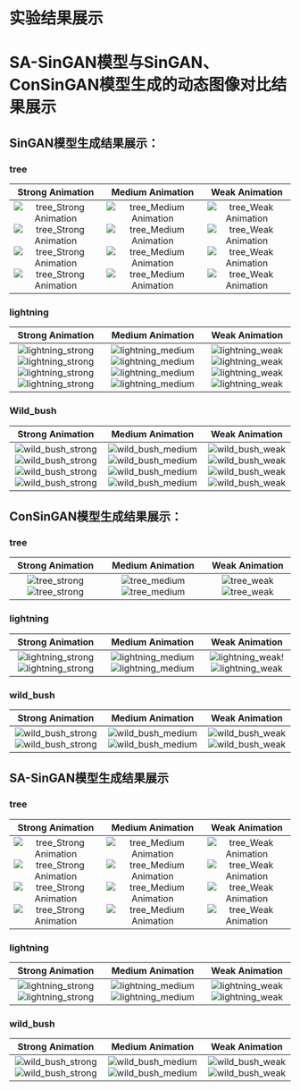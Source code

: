 # 实验结果展示
# SA-SinGAN模型与SinGAN、ConSinGAN模型生成的动态图像对比结果展示
## SinGAN模型生成结果展示：
### tree

Strong Animation          |  Medium Animation          |  Weak Animation
:-------------------------:|:-------------------------:|:-------------------------:
![tree_Strong Animation](https://user-images.githubusercontent.com/68259434/112775071-5615be80-906e-11eb-96c6-9519450d9144.gif) ![tree_Strong Animation](https://user-images.githubusercontent.com/68259434/112775072-58781880-906e-11eb-9ac6-a2e467695d0f.gif) ![tree_Strong Animation](https://user-images.githubusercontent.com/68259434/112775077-5a41dc00-906e-11eb-9364-9866f152f575.gif) ![tree_Strong Animation](https://user-images.githubusercontent.com/68259434/112775079-5c0b9f80-906e-11eb-872c-c8b8b1d317d9.gif) |  ![tree_Medium Animation](https://user-images.githubusercontent.com/68259434/112775098-6a59bb80-906e-11eb-9b36-63983694d7d4.gif) ![tree_Medium Animation](https://user-images.githubusercontent.com/68259434/112775099-6cbc1580-906e-11eb-969a-e36ca028d0c7.gif) ![tree_Medium Animation](https://user-images.githubusercontent.com/68259434/112775104-704f9c80-906e-11eb-9308-d125fb486c6c.gif) ![tree_Medium Animation](https://user-images.githubusercontent.com/68259434/112775106-72196000-906e-11eb-8520-7faad4a67b50.gif) |  ![tree_Weak Animation](https://user-images.githubusercontent.com/68259434/112774669-ed7a1200-906c-11eb-9d1a-9dd13e436fa1.gif) ![tree_Weak Animation](https://user-images.githubusercontent.com/68259434/112774675-efdc6c00-906c-11eb-8cf0-fa9ed4475754.gif) ![tree_Weak Animation](https://user-images.githubusercontent.com/68259434/112774705-08e51d00-906d-11eb-9393-0dba41eae0fa.gif) ![tree_Weak Animation](https://user-images.githubusercontent.com/68259434/112774713-0c78a400-906d-11eb-9eb2-da8b10038fee.gif)

### lightning

Strong Animation          |  Medium Animation          |  Weak Animation
:-------------------------:|:-------------------------:|:-------------------------:
![lightning_strong](https://user-images.githubusercontent.com/68259434/112837978-1e8b2e80-90cf-11eb-987d-0621006bfab8.gif)![lightning_strong](https://user-images.githubusercontent.com/68259434/112838174-5abe8f00-90cf-11eb-8b65-b00cfc7f198f.gif)![lightning_strong](https://user-images.githubusercontent.com/68259434/112838324-8477b600-90cf-11eb-95b0-5c8e9a13e57b.gif)![lightning_strong](https://user-images.githubusercontent.com/68259434/112838483-b1c46400-90cf-11eb-920a-f159b9ff3846.gif) |  ![lightning_medium](https://user-images.githubusercontent.com/68259434/112839244-8aba6200-90d0-11eb-93a6-47f5b2a7c013.gif)![lightning_medium](https://user-images.githubusercontent.com/68259434/112839289-986fe780-90d0-11eb-8df2-13d12f1575f7.gif)![lightning_medium](https://user-images.githubusercontent.com/68259434/112839414-c48b6880-90d0-11eb-8d60-ba1d10044e94.gif)![lightning_medium](https://user-images.githubusercontent.com/68259434/112839460-d0772a80-90d0-11eb-93b0-8874fd261857.gif) |  ![lightning_weak](https://user-images.githubusercontent.com/68259434/112839521-e4bb2780-90d0-11eb-89c7-bb44131e0541.gif)![lightning_weak](https://user-images.githubusercontent.com/68259434/112839812-2f3ca400-90d1-11eb-9257-043fb376a3f6.gif)![lightning_weak](https://user-images.githubusercontent.com/68259434/112840442-eb966a00-90d1-11eb-84d8-5925d6ed55fb.gif)![lightning_weak](https://user-images.githubusercontent.com/68259434/112840725-43cd6c00-90d2-11eb-824e-3c1017dcb322.gif)

### Wild_bush

Strong Animation          |  Medium Animation          |  Weak Animation
:-------------------------:|:-------------------------:|:-------------------------:
![wild_bush_strong](https://user-images.githubusercontent.com/68259434/112841344-f4d40680-90d2-11eb-867f-46c2c6f77099.gif)![wild_bush_strong](https://user-images.githubusercontent.com/68259434/112841537-2ea50d00-90d3-11eb-8dc6-7522fc3b686b.gif)![wild_bush_strong](https://user-images.githubusercontent.com/68259434/112841629-4bd9db80-90d3-11eb-8280-3e640cf94fd4.gif)![wild_bush_strong](https://user-images.githubusercontent.com/68259434/112841719-66ac5000-90d3-11eb-9f89-8cca58ed7792.gif) |  ![wild_bush_medium](https://user-images.githubusercontent.com/68259434/112841970-ac691880-90d3-11eb-8980-66c23117d8f2.gif)![wild_bush_medium](https://user-images.githubusercontent.com/68259434/112842100-c99de700-90d3-11eb-8718-460b662e0ad7.gif)![wild_bush_medium](https://user-images.githubusercontent.com/68259434/112842694-69f40b80-90d4-11eb-9454-9807838b75be.gif)![wild_bush_medium](https://user-images.githubusercontent.com/68259434/112842875-97d95000-90d4-11eb-9bfe-b2814689678b.gif) |  ![wild_bush_weak](https://user-images.githubusercontent.com/68259434/112843060-c820ee80-90d4-11eb-8849-8faae8f55c40.gif)![wild_bush_weak](https://user-images.githubusercontent.com/68259434/112843330-0cac8a00-90d5-11eb-9303-5e0b90280718.gif)![wild_bush_weak](https://user-images.githubusercontent.com/68259434/112843501-3960a180-90d5-11eb-9967-18b86fc4525f.gif)![wild_bush_weak](https://user-images.githubusercontent.com/68259434/112843812-92c8d080-90d5-11eb-963f-0bb2296cb738.gif)


## ConSinGAN模型生成结果展示：

### tree

Strong Animation          |  Medium Animation          |  Weak Animation
:-------------------------:|:-------------------------:|:-------------------------:
![tree_strong](https://user-images.githubusercontent.com/68259434/112920664-fe458900-913b-11eb-8725-70f9e0461903.gif)![tree_strong](https://user-images.githubusercontent.com/68259434/112920671-01407980-913c-11eb-8c64-6a590e0a00d5.gif) |  ![tree_medium](https://user-images.githubusercontent.com/68259434/112920706-10bfc280-913c-11eb-8c07-1fd66f84e48d.gif)![tree_medium](https://user-images.githubusercontent.com/68259434/112920713-16b5a380-913c-11eb-8e4b-a53e00b741c3.gif) |  ![tree_weak](https://user-images.githubusercontent.com/68259434/112920725-1f0dde80-913c-11eb-9534-17c984e92871.gif)![tree_weak](https://user-images.githubusercontent.com/68259434/112921385-444f1c80-913d-11eb-884c-ead7ae8964f7.gif)



### lightning

Strong Animation          |  Medium Animation          |  Weak Animation
:-------------------------:|:-------------------------:|:-------------------------:
![lightning_strong](https://user-images.githubusercontent.com/68259434/112920784-3a78e980-913c-11eb-9913-6f422d224483.gif)![lightning_strong](https://user-images.githubusercontent.com/68259434/112920796-406eca80-913c-11eb-8aa0-21a21c7f489e.gif) |  ![lightning_medium](https://user-images.githubusercontent.com/68259434/112920803-45337e80-913c-11eb-8086-096dd62cc767.gif)![lightning_medium](https://user-images.githubusercontent.com/68259434/112920822-4ebce680-913c-11eb-9a73-9f8d4f014e52.gif) |  ![lightning_weak](https://user-images.githubusercontent.com/68259434/112920858-5ed4c600-913c-11eb-969d-9d6289c23d9f.gif)!![lightning_weak](https://user-images.githubusercontent.com/68259434/112921157-defb2b80-913c-11eb-919b-24054b0251db.gif)





### wild_bush

Strong Animation          |  Medium Animation          |  Weak Animation
:-------------------------:|:-------------------------:|:-------------------------:
![wild_bush_strong](https://user-images.githubusercontent.com/68259434/112920519-b45ca300-913b-11eb-8978-9ebafa336f76.gif)![wild_bush_strong](https://user-images.githubusercontent.com/68259434/112920534-bc1c4780-913b-11eb-939f-39b12da5632e.gif) |  ![wild_bush_medium](https://user-images.githubusercontent.com/68259434/112920553-c76f7300-913b-11eb-93de-c20c5c84b558.gif)![wild_bush_medium](https://user-images.githubusercontent.com/68259434/112920564-cb9b9080-913b-11eb-9bf0-07c68d796614.gif) |  ![wild_bush_weak](https://user-images.githubusercontent.com/68259434/112920576-d22a0800-913b-11eb-91e0-6cd0ddeae5c3.gif)![wild_bush_weak](https://user-images.githubusercontent.com/68259434/112920582-d5bd8f00-913b-11eb-88b3-91ad1ddee142.gif)






## SA-SinGAN模型生成结果展示
### tree

Strong Animation          |  Medium Animation          |  Weak Animation
:-------------------------:|:-------------------------:|:-------------------------:
![tree_Strong Animation](https://user-images.githubusercontent.com/68259434/112776425-341e3b00-9072-11eb-82f5-8f8655f08086.gif) ![tree_Strong Animation](https://user-images.githubusercontent.com/68259434/112776423-341e3b00-9072-11eb-9844-430366155ad1.gif) ![tree_Strong Animation](https://user-images.githubusercontent.com/68259434/112776424-341e3b00-9072-11eb-8652-6335dac910ef.gif) ![tree_Strong Animation](https://user-images.githubusercontent.com/68259434/112776422-341e3b00-9072-11eb-93b1-3e151b5f0a77.gif) |  ![tree_Medium Animation](https://user-images.githubusercontent.com/68259434/112777873-d0960c80-9075-11eb-952e-b67632f612d9.gif) ![tree_Medium Animation](https://user-images.githubusercontent.com/68259434/112777924-ec99ae00-9075-11eb-82a8-f028492c8504.gif) ![tree_Medium Animation](https://user-images.githubusercontent.com/68259434/112777950-fa4f3380-9075-11eb-9e18-8fccde5d978b.gif) ![tree_Medium Animation](https://user-images.githubusercontent.com/68259434/112777973-0e933080-9076-11eb-91fa-3bdb1f0df8fa.gif) |  ![tree_Weak Animation](https://user-images.githubusercontent.com/68259434/112778004-236fc400-9076-11eb-95ed-2c919b311f75.gif) ![tree_Weak Animation](https://user-images.githubusercontent.com/68259434/112778022-2c609580-9076-11eb-9b61-eccc23363024.gif) ![tree_Weak Animation](https://user-images.githubusercontent.com/68259434/112778027-31254980-9076-11eb-8c70-2a7631251e41.gif) ![tree_Weak Animation](https://user-images.githubusercontent.com/68259434/112778045-3e423880-9076-11eb-8ca6-41d23b9baedd.gif)

### lightning

Strong Animation          |  Medium Animation          |  Weak Animation
:-------------------------:|:-------------------------:|:-------------------------:
![lightning_strong](https://user-images.githubusercontent.com/68259434/112919554-eff66d80-9139-11eb-8147-c2e2d4a79b9e.gif)![lightning_strong](https://user-images.githubusercontent.com/68259434/112919662-1a482b00-913a-11eb-809d-f410309667d0.gif) |  ![lightning_medium](https://user-images.githubusercontent.com/68259434/112919726-3ba91700-913a-11eb-8186-b49c0acaf4a1.gif)![lightning_medium](https://user-images.githubusercontent.com/68259434/112919792-5a0f1280-913a-11eb-9c2c-c41439dc363b.gif) |  ![lightning_weak](https://user-images.githubusercontent.com/68259434/112919910-86c32a00-913a-11eb-94c8-5f416a2cd9e2.gif)![lightning_weak](https://user-images.githubusercontent.com/68259434/112919938-92aeec00-913a-11eb-8803-d48a0ccda228.gif)


### wild_bush

Strong Animation          |  Medium Animation          |  Weak Animation
:-------------------------:|:-------------------------:|:-------------------------:
![wild_bush_strong](https://user-images.githubusercontent.com/68259434/112920095-dbff3b80-913a-11eb-8b65-d8f73dfd2773.gif)![wild_bush_strong](https://user-images.githubusercontent.com/68259434/112920204-14067e80-913b-11eb-9495-b268dfccc6fc.gif) |  ![wild_bush_medium](https://user-images.githubusercontent.com/68259434/112920237-2385c780-913b-11eb-8727-4d9020dad8b2.gif)![wild_bush_medium](https://user-images.githubusercontent.com/68259434/112920254-2a143f00-913b-11eb-8049-d9839aba5dd3.gif) |  ![wild_bush_weak](https://user-images.githubusercontent.com/68259434/112920272-33051080-913b-11eb-844e-7e04a4667e1f.gif)![wild_bush_weak](https://user-images.githubusercontent.com/68259434/112920283-36000100-913b-11eb-9660-0f785e9b1f52.gif)










